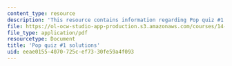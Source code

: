 ```yaml
---
content_type: resource
description: 'This resource contains information regarding Pop quiz #1 solutions.'
file: https://ol-ocw-studio-app-production.s3.amazonaws.com/courses/14-73-the-challenge-of-world-poverty-spring-2011/eeae01554070725cef7330fe59a4f093_MIT14_73S11_quiz1_sol.pdf
file_type: application/pdf
resourcetype: Document
title: 'Pop quiz #1 solutions'
uid: eeae0155-4070-725c-ef73-30fe59a4f093
---
```

